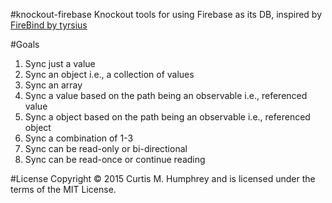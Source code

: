 #knockout-firebase
Knockout tools for using Firebase as its DB, inspired by [FireBind by tyrsius](https://github.com/tyrsius/FireBind)

#Goals
 1. Sync just a value
 2. Sync an object i.e., a collection of values
 3. Sync an array
 7. Sync a value based on the path being an observable i.e., referenced value
 8. Sync a object based on the path being an observable i.e., referenced object
 4. Sync a combination of 1-3
 5. Sync can be read-only or bi-directional
 6. Sync can be read-once or continue reading

#License
Copyright © 2015 Curtis M. Humphrey and is licensed under the terms of the MIT License.
